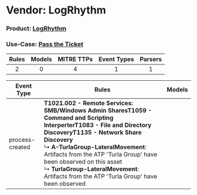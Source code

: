 Vendor: LogRhythm
=================
### Product: [LogRhythm](../ds_logrhythm_logrhythm.md)
### Use-Case: [Pass the Ticket](../../../../UseCases/uc_pass_the_ticket.md)

| Rules | Models | MITRE TTPs | Event Types | Parsers |
|:-----:|:------:|:----------:|:-----------:|:-------:|
|   2   |   0    |     4      |      1      |    1    |

| Event Type      | Rules                                                                                                                                                                                                                                                                                                                                                                                                           | Models |
| --------------- | --------------------------------------------------------------------------------------------------------------------------------------------------------------------------------------------------------------------------------------------------------------------------------------------------------------------------------------------------------------------------------------------------------------- | ------ |
| process-created | <b>T1021.002 - Remote Services: SMB/Windows Admin Shares</b><b>T1059 - Command and Scripting Interperter</b><b>T1083 - File and Directory Discovery</b><b>T1135 - Network Share Discovery</b><br> ↳ <b>A-TurlaGroup-LateralMovement</b>: Artifacts from the ATP 'Turla Group' have been observed on this asset<br> ↳ <b>TurlaGroup-LateralMovement</b>: Artifacts from the ATP 'Turla Group' have been observed |        |